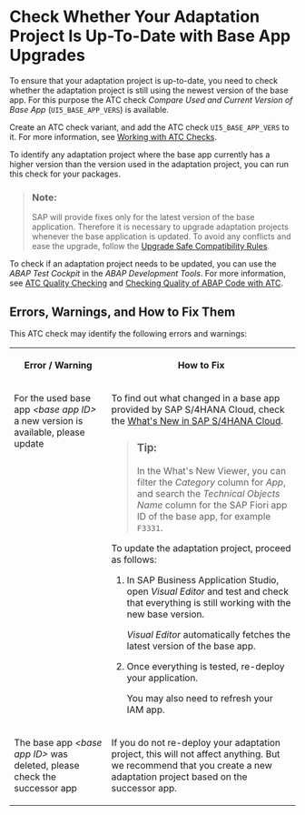 <!-- loioc6ef105f081648a090b288cd536e11b9 -->

# Check Whether Your Adaptation Project Is Up-To-Date with Base App Upgrades

To ensure that your adaptation project is up-to-date, you need to check whether the adaptation project is still using the newest version of the base app. For this purpose the ATC check *Compare Used and Current Version of Base App* \(`UI5_BASE_APP_VERS`\) is available.

Create an ATC check variant, and add the ATC check `UI5_BASE_APP_VERS` to it. For more information, see [Working with ATC Checks](https://help.sap.com/docs/SAP_S4HANA_CLOUD/25cf71e63940453397a32dc2b7676947/438842e71bfa4ff09443562f5ce2282d.html).

To identify any adaptation project where the base app currently has a higher version than the version used in the adaptation project, you can run this check for your packages.

> ### Note:  
> SAP will provide fixes only for the latest version of the base application. Therefore it is necessary to upgrade adaptation projects whenever the base application is updated. To avoid any conflicts and ease the upgrade, follow the [Upgrade Safe Compatibility Rules](upgrade-safe-compatibility-rules-53706e2.md).

To check if an adaptation project needs to be updated, you can use the *ABAP Test Cockpit* in the *ABAP Development Tools*. For more information, see [ATC Quality Checking](https://help.sap.com/docs/SAP_S4HANA_CLOUD/25cf71e63940453397a32dc2b7676947/4ec1a1126e391014adc9fffe4e204223.html) and [Checking Quality of ABAP Code with ATC](https://help.sap.com/docs/SAP_S4HANA_CLOUD/25cf71e63940453397a32dc2b7676947/4ec5711c6e391014adc9fffe4e204223.html).



<a name="loioc6ef105f081648a090b288cd536e11b9__section_afx_1bw_hzb"/>

## Errors, Warnings, and How to Fix Them

This ATC check may identify the following errors and warnings:


<table>
<tr>
<th valign="top">

Error / Warning

</th>
<th valign="top">

How to Fix

</th>
</tr>
<tr>
<td valign="top">

For the used base app *<base app ID\>* a new version is available, please update

</td>
<td valign="top">

To find out what changed in a base app provided by SAP S/4HANA Cloud, check the [What's New in SAP S/4HANA Cloud](https://help.sap.com/whats-new/7d3d11840a6543329e72391cf4d48e2d).

> ### Tip:  
> In the What's New Viewer, you can filter the *Category* column for *App*, and search the *Technical Objects Name* column for the SAP Fiori app ID of the base app, for example `F3331`.

To update the adaptation project, proceed as follows:

1.  In SAP Business Application Studio, open *Visual Editor* and test and check that everything is still working with the new base version.

    *Visual Editor* automatically fetches the latest version of the base app.

2.  Once everything is tested, re-deploy your application.

    You may also need to refresh your IAM app.




</td>
</tr>
<tr>
<td valign="top">

The base app *<base app ID\>* was deleted, please check the successor app

</td>
<td valign="top">

If you do not re-deploy your adaptation project, this will not affect anything. But we recommend that you create a new adaptation project based on the successor app.

</td>
</tr>
</table>

